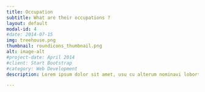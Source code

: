 ```yaml
---
title: Occupation
subtitle: What are their occupations ?
layout: default
modal-id: 4
#date: 2014-07-15
img: treehouse.png
thumbnail: roundicons_thumbnail.png
alt: image-alt
#project-date: April 2014
#client: Start Bootstrap
#category: Web Development
description: Lorem ipsum dolor sit amet, usu cu alterum nominavi lobortis. At duo novum diceret. Tantas apeirian vix et, usu sanctus postulant inciderint ut, populo diceret necessitatibus in vim. Cu eum dicam feugiat noluisse.

---
```

